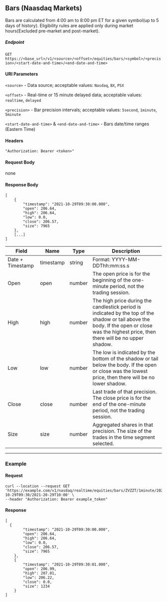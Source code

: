 ## Bars (Naasdaq Markets)

Bars are calculated from 4:00 am to 8:00 pm ET for a given symbol(up to 5 days of history). Eligibility rules are applied only during market hours(Excluded pre-market and post-market).

##### Endpoint

`GET` `https://<base_url>/v1/<source>/<offset>/equities/bars/<symbol>/<precision>/<start-date-and-time>/<end-date-and-time>`

#### URI Parameters

`<source>` - Data source; acceptable values: `Nasdaq`, `BX`, `PSX`

`<offset>` - Real-time or 15 minute delayed data; acceptable values: `realtime`, `delayed`

`<precision>` - Bar precision intervals; acceptable values: `5second`, `1minute`, `5minute`

`<start-date-and-time>` & `<end-date-and-time>` - Bars date/time ranges (Eastern Time)

#### Headers

`"Authorization: Bearer <token>"`

#### Request Body

none

#### Response Body

```
[
    {
        "timestamp": "2021-10-29T09:30:00.000",
        "open": 206.64,
        "high": 206.64,
        "low": 0.0,
        "close": 206.57,
        "size": 7965
    },
    [...]
]
```


| Field | Name | Type | Description |
|-------|------|------|-------------|
|Date + Timestamp|timestamp|string|Format: YYYY-MM-DDThh:mm:ss.s|
| Open| open| number | The open price is for the beginning of the one-minute period, not the trading session.|
| High| high| number | The high price during the candlestick period is indicated by the top of the shadow or tail above the body. If the open or close was the highest price, then there will be no upper shadow.|
| Low| low| number | The low is indicated by the bottom of the shadow or tail below the body. If the open or close was the lowest price, then there will be no lower shadow.|
| Close| close| number | Last trade of that precision. The close price is for the end of the one-minute period, not the trading session.|
| Size| size| number | Aggregated shares in that precision. The size of the trades in the time segment selected.|


---


### Example

#### Request

```
curl --location --request GET 'https://example.com/v1/nasdaq/realtime/equities/bars/ZVZZT/1minute/2021-10-29T09:30/2021-20-29T10:00' \
--header "Authorization: Bearer example_token"
```

#### Response

```
[
  {
        "timestamp": "2021-10-29T09:30:00.000",
        "open": 206.64,
        "high": 206.64,
        "low": 0.0,
        "close": 206.57,
        "size": 7965
    },
    {
        "timestamp": "2021-10-29T09:30:01.000",
        "open": 206.99,
        "high": 207.01,
        "low": 206.22,
        "close": 0.0,
        "size": 1234
    }
]
```



